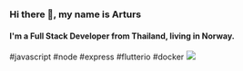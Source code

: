 ### Hi there 👋, my name is Arturs
#### I'm a Full Stack Developer from Thailand, living in Norway.

#javascript #node #express #flutterio #docker
![](https://cdn.discordapp.com/attachments/827119321120505886/828244521812361216/T.jpg)








